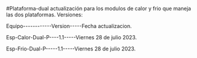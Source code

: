 #Plataforma-dual
actualización para los modulos de calor y frio que maneja las dos plataformas.
Versiones:

Equipo------------Version-----Fecha actualizacion.

Esp-Calor-Dual-P----1.1-----Viernes 28 de julio 2023.

Esp-Frio-Dual-P-----1.1-----Viernes 28 de julio 2023.
